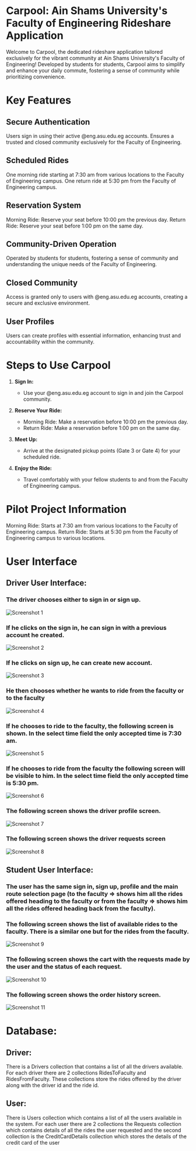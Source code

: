# Carpool: Ain Shams University's Faculty of Engineering Rideshare Application
Welcome to Carpool, the dedicated rideshare application tailored exclusively for the vibrant community at Ain Shams University's Faculty of Engineering! Developed by students for students, Carpool aims to simplify and enhance your daily commute, fostering a sense of community while prioritizing convenience.

# Key Features
## Secure Authentication
Users sign in using their active @eng.asu.edu.eg accounts.
Ensures a trusted and closed community exclusively for the Faculty of Engineering.
## Scheduled Rides
One morning ride starting at 7:30 am from various locations to the Faculty of Engineering campus.
One return ride at 5:30 pm from the Faculty of Engineering campus.
## Reservation System
Morning Ride: Reserve your seat before 10:00 pm the previous day.
Return Ride: Reserve your seat before 1:00 pm on the same day.
## Community-Driven Operation
Operated by students for students, fostering a sense of community and understanding the unique needs of the Faculty of Engineering.
## Closed Community
Access is granted only to users with @eng.asu.edu.eg accounts, creating a secure and exclusive environment.
## User Profiles
Users can create profiles with essential information, enhancing trust and accountability within the community.

# Steps to Use Carpool

1. **Sign In:**
   - Use your @eng.asu.edu.eg account to sign in and join the Carpool community.
   
2. **Reserve Your Ride:**
   - Morning Ride: Make a reservation before 10:00 pm the previous day.
   - Return Ride: Make a reservation before 1:00 pm on the same day.
   
3. **Meet Up:**
   - Arrive at the designated pickup points (Gate 3 or Gate 4) for your scheduled ride.
   
4. **Enjoy the Ride:**
   - Travel comfortably with your fellow students to and from the Faculty of Engineering campus.

# Pilot Project Information
Morning Ride: Starts at 7:30 am from various locations to the Faculty of Engineering campus.
Return Ride: Starts at 5:30 pm from the Faculty of Engineering campus to various locations.

# User Interface
## Driver User Interface:
### The driver chooses either to sign in or sign up.
![Screenshot 1](ui%20screenshots/s1.png)



### If he clicks on the sign in, he can sign in with a previous account he created.
![Screenshot 2](ui%20screenshots/s2.png)




### If he clicks on sign up, he can create new account.
![Screenshot 3](ui%20screenshots/s3.png)



### He then chooses whether he wants to ride from the faculty or to the faculty
![Screenshot 4](ui%20screenshots/s4.png)



### If he chooses to ride to the faculty, the following screen is shown. In the select time field the only accepted time is 7:30 am.
![Screenshot 5](ui%20screenshots/s5.png)



### If he chooses to ride from the faculty the following screen will be visible to him. In the select time field the only accepted time is 5:30 pm.
![Screenshot 6](ui%20screenshots/s6.png)




### The following screen shows the driver profile screen.
![Screenshot 7](ui%20screenshots/s7.png)



### The following screen shows the driver requests screen
![Screenshot 8](ui%20screenshots/s8.png)



## Student User Interface:
### The user has the same sign in, sign up, profile and the main route selection page (to the faculty => shows him all the rides offered heading to the faculty or from the faculty => shows him all the rides offered heading back from the faculty).
### The following screen shows the list of available rides to the faculty. There is a similar one but for the rides from the faculty.
![Screenshot 9](ui%20screenshots/s9.png)


### The following screen shows the cart with the requests made by the user and the status of each request.
![Screenshot 10](ui%20screenshots/s10.png)


### The following screen shows the order history screen.
![Screenshot 11](ui%20screenshots/s11.png)
# Database:
## Driver:
There is a Drivers collection that contains a list of all the drivers available. For each driver there are 2 collections RidesToFaculty and RidesFromFaculty. These collections store the rides offered by the driver along with the driver id and the ride id.
## User:
There is Users collection which contains a list of all the users available in the system. For each user there are 2 collections the Requests collection which contains details of all the rides the user requested and the second collection is the CreditCardDetails collection which stores the details of the credit card of the user

